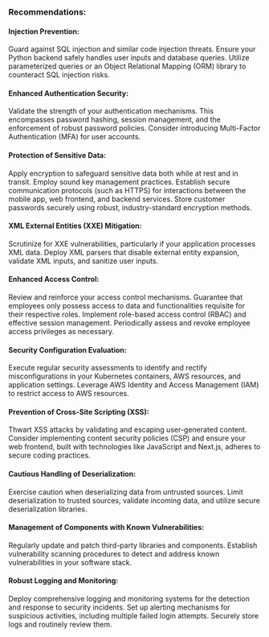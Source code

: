 ### Recommendations: 

#### Injection Prevention: 
Guard against SQL injection and similar code injection threats. Ensure your Python backend safely handles user inputs and database queries. Utilize parameterized queries or an Object Relational Mapping (ORM) library to counteract SQL injection risks.

#### Enhanced Authentication Security: 
Validate the strength of your authentication mechanisms. This encompasses password hashing, session management, and the enforcement of robust password policies. Consider introducing Multi-Factor Authentication (MFA) for user accounts.

#### Protection of Sensitive Data: 
Apply encryption to safeguard sensitive data both while at rest and in transit. Employ sound key management practices. Establish secure communication protocols (such as HTTPS) for interactions between the mobile app, web frontend, and backend services. Store customer passwords securely using robust, industry-standard encryption methods.

#### XML External Entities (XXE) Mitigation: 
Scrutinize for XXE vulnerabilities, particularly if your application processes XML data. Deploy XML parsers that disable external entity expansion, validate XML inputs, and sanitize user inputs.

#### Enhanced Access Control: 
Review and reinforce your access control mechanisms. Guarantee that employees only possess access to data and functionalities requisite for their respective roles. Implement role-based access control (RBAC) and effective session management. Periodically assess and revoke employee access privileges as necessary.

#### Security Configuration Evaluation: 
Execute regular security assessments to identify and rectify misconfigurations in your Kubernetes containers, AWS resources, and application settings. Leverage AWS Identity and Access Management (IAM) to restrict access to AWS resources.

#### Prevention of Cross-Site Scripting (XSS): 
Thwart XSS attacks by validating and escaping user-generated content. Consider implementing content security policies (CSP) and ensure your web frontend, built with technologies like JavaScript and Next.js, adheres to secure coding practices.

#### Cautious Handling of Deserialization: 
Exercise caution when deserializing data from untrusted sources. Limit deserialization to trusted sources, validate incoming data, and utilize secure deserialization libraries.

#### Management of Components with Known Vulnerabilities: 
Regularly update and patch third-party libraries and components. Establish vulnerability scanning procedures to detect and address known vulnerabilities in your software stack.

#### Robust Logging and Monitoring: 
Deploy comprehensive logging and monitoring systems for the detection and response to security incidents. Set up alerting mechanisms for suspicious activities, including multiple failed login attempts. Securely store logs and routinely review them.